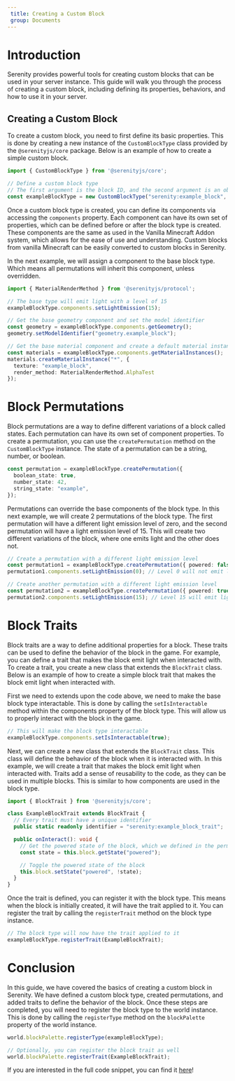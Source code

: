 ```yaml
---
 title: Creating a Custom Block
 group: Documents
---
```


# Introduction
Serenity provides powerful tools for creating custom blocks that can be used in your server instance. This guide will walk you through the process of creating a custom block, including defining its properties, behaviors, and how to use it in your server.

## Creating a Custom Block
To create a custom block, you need to first define its basic properties. This is done by creating a new instance of the `CustomBlockType` class provided by the `@serenityjs/core` package. Below is an example of how to create a simple custom block.

```typescript
import { CustomBlockType } from '@serenityjs/core';

// Define a custom block type
// The first argument is the block ID, and the second argument is an object with additional options
const exampleBlockType = new CustomBlockType("serenity:example_block", { solid: true });
```

Once a custom block type is created, you can define its components via accessing the `components` property. Each component can have its own set of properties, which can be defined before or after the block type is created. These components are the same as used in the Vanilla Minecraft Addon system, which allows for the ease of use and understanding. Custom blocks from vanilla Minecraft can be easily converted to custom blocks in Serenity.

In the next example, we will assign a component to the base block type. Which means all permutations will inherit this component, unless overridden.

```typescript
import { MaterialRenderMethod } from '@serenityjs/protocol';

// The base type will emit light with a level of 15
exampleBlockType.components.setLightEmission(15);

// Get the base geometry component and set the model identifier
const geometry = exampleBlockType.components.getGeometry();
geometry.setModelIdentifier("geometry.example_block");

// Get the base material component and create a default material instance
const materials = exampleBlockType.components.getMaterialInstances();
materials.createMaterialInstance("*", {
  texture: "example_block",
  render_method: MaterialRenderMethod.AlphaTest
});
```

# Block Permutations
Block permutations are a way to define different variations of a block called states. Each permutation can have its own set of component properties. To create a permutation, you can use the `createPermutation` method on the `CustomBlockType` instance. The state of a permutation can be a string, number, or boolean.

```typescript
const permutation = exampleBlockType.createPermutation({
  boolean_state: true,
  number_state: 42,
  string_state: "example",
});
```

Permutations can override the base components of the block type. In this next example, we will create 2 permutations of the block type. The first permutation will have a different light emission level of zero, and the second permutation will have a light emission level of 15. This will create two different variations of the block, where one emits light and the other does not.

```typescript
// Create a permutation with a different light emission level
const permutation1 = exampleBlockType.createPermutation({ powered: false });
permutation1.components.setLightEmission(0); // Level 0 will not emit light

// Create another permutation with a different light emission level
const permutation2 = exampleBlockType.createPermutation({ powered: true });
permutation2.components.setLightEmission(15); // Level 15 will emit light
```

# Block Traits
Block traits are a way to define additional properties for a block. These traits can be used to define the behavior of the block in the game. For example, you can define a trait that makes the block emit light when interacted with. To create a trait, you create a new class that extends the `BlockTrait` class. Below is an example of how to create a simple block trait that makes the block emit light when interacted with.

First we need to extends upon the code above, we need to make the base block type interactable. This is done by calling the `setIsInteractable` method within the components property of the block type. This will allow us to properly interact with the block in the game.

```typescript
// This will make the block type interactable
exampleBlockType.components.setIsInteractable(true);
```

Next, we can create a new class that extends the `BlockTrait` class. This class will define the behavior of the block when it is interacted with. In this example, we will create a trait that makes the block emit light when interacted with. Traits add a sense of reusability to the code, as they can be used in multiple blocks. This is similar to how components are used in the block type.

```typescript
import { BlockTrait } from '@serenityjs/core';

class ExampleBlockTrait extends BlockTrait {
  // Every trait must have a unique identifier
  public static readonly identifier = "serenity:example_block_trait";

  public onInteract(): void {
    // Get the powered state of the block, which we defined in the permutation
    const state = this.block.getState("powered");

    // Toggle the powered state of the block
    this.block.setState("powered", !state);
  }
}
```

Once the trait is defined, you can register it with the block type. This means when the block is initially created, it will have the trait applied to it. You can register the trait by calling the `registerTrait` method on the block type instance.

```typescript
// The block type will now have the trait applied to it
exampleBlockType.registerTrait(ExampleBlockTrait);
```

# Conclusion
In this guide, we have covered the basics of creating a custom block in Serenity. We have defined a custom block type, created permutations, and added traits to define the behavior of the block. Once these steps are completed, you will need to register the block type to the world instance. This is done by calling the `registerType` method on the `blockPalette` property of the world instance.

```typescript
world.blockPalette.registerType(exampleBlockType);

// Optionally, you can register the block trait as well
world.blockPalette.registerTrait(ExampleBlockTrait);
```

If you are interested in the full code snippet, you can find it [here](https://github.com/SerenityJS/serenity/tree/main/docs/custom-block/code.ts)!